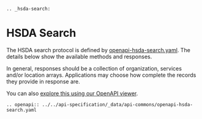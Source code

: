 ```eval_rst
.. _hsda-search:
```
# HSDA Search

The HSDA search protocol is defined by [openapi-hsda-search.yaml](../static/openapi-hsda-search.yaml). The details below show the available methods and responses. 

In general, responses should be a collection of organization, services and/or location arrays. Applications may choose how complete the records they provide in response are. 

You can also [explore this using our OpenAPI viewer](../../../_static/swagger/?url=../openapi-hsda-search.yaml). 

```eval_rst
.. openapi:: ../../api-specification/_data/api-commons/openapi-hsda-search.yaml
```
